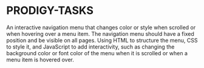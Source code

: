 # PRODIGY-TASKS
An interactive navigation menu that changes color or style when scrolled or when hovering over a menu item. The navigation menu should have a fixed position and be visible on all pages. Using HTML to structure the menu, CSS to style it, and JavaScript to add interactivity, such as changing the background color or font color of the menu when it is scrolled or when a menu item is hovered over.
